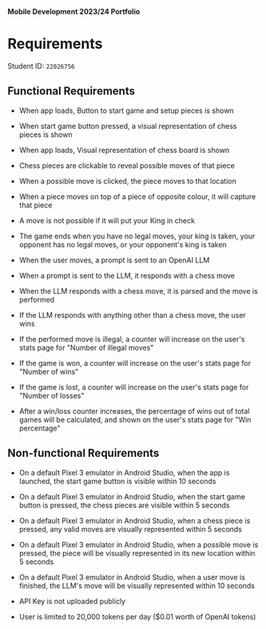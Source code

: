 **Mobile Development 2023/24 Portfolio**
# Requirements

Student ID: `22026756`

## Functional Requirements

* When app loads, Button to start game and setup pieces is shown

* When start game button pressed, a visual representation of chess pieces is shown

* When app loads, Visual representation of chess board is shown

* Chess pieces are clickable to reveal possible moves of that piece

* When a possible move is clicked, the piece moves to that location

* When a piece moves on top of a piece of opposite colour, it will capture that piece

* A move is not possible if it will put your King in check

* The game ends when you have no legal moves, your king is taken, your opponent has no legal moves, or your opponent's king is taken

* When the user moves, a prompt is sent to an OpenAI LLM

* When a prompt is sent to the LLM, it responds with a chess move

* When the LLM responds with a chess move, it is parsed and the move is performed

* If the LLM responds with anything other than a chess move, the user wins

* If the performed move is illegal, a counter will increase on the user's stats page for "Number of illegal moves"

* If the game is won, a counter will increase on the user's stats page for "Number of wins"

* If the game is lost, a counter will increase on the user's stats page for "Number of losses"

* After a win/loss counter increases, the percentage of wins out of total games will be calculated, and shown on the user's stats page for "Win percentage"

## Non-functional Requirements

* On a default Pixel 3 emulator in Android Studio, when the app is launched, the start game button is visible within 10 seconds

* On a default Pixel 3 emulator in Android Studio, when the start game button is pressed, the chess pieces are visible within 5 seconds

* On a default Pixel 3 emulator in Android Studio, when a chess piece is pressed, any valid moves are visually represented within 5 seconds

* On a default Pixel 3 emulator in Android Studio, when a possible move is pressed, the piece will be visually represented in its new location within 5 seconds

* On a default Pixel 3 emulator in Android Studio, when a user move is finished, the LLM's move will be visually represented within 10 seconds

* API Key is not uploaded publicly

* User is limited to 20,000 tokens per day ($0.01 worth of OpenAI tokens)

